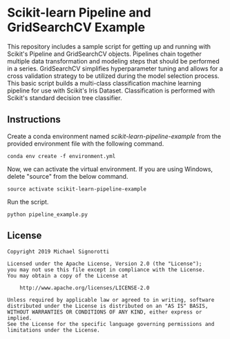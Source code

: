 # Scikit-learn Pipeline and GridSearchCV Example

This repository includes a sample script for getting up and running with Scikit's Pipeline and GridSearchCV objects. Pipelines chain together multiple data transformation and modeling steps that should be performed in a series. GridSearchCV simplifies hyperparameter tuning and allows for a cross validation strategy to be utilized during the model selection process. This basic script builds a multi-class classification machine learning pipeline for use with Scikit's Iris Dataset. Classification is performed with Scikit's standard decision tree classifier.


## Instructions

Create a conda environment named *scikit-learn-pipeline-example* from the provided environment file with the following command.

```
conda env create -f environment.yml
```

Now, we can activate the virtual environment. If you are using Windows, delete "source" from the below command.

```
source activate scikit-learn-pipeline-example
```

Run the script.

```
python pipeline_example.py
```


## License

    Copyright 2019 Michael Signorotti

    Licensed under the Apache License, Version 2.0 (the "License");
    you may not use this file except in compliance with the License.
    You may obtain a copy of the License at

        http://www.apache.org/licenses/LICENSE-2.0

    Unless required by applicable law or agreed to in writing, software
    distributed under the License is distributed on an "AS IS" BASIS,
    WITHOUT WARRANTIES OR CONDITIONS OF ANY KIND, either express or implied.
    See the License for the specific language governing permissions and
    limitations under the License.